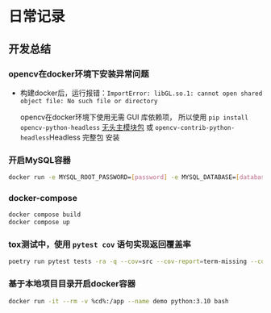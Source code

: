 # 日常记录

## 开发总结

### opencv在docker环境下安装异常问题

* 构建docker后，运行报错：`ImportError: libGL.so.1: cannot open shared object file: No such file or directory`

  opencv在docker环境下使用无需 GUI 库依赖项，
  所以使用 `pip install opencv-python-headless`  [无头主模块包](https://pypi.org/project/opencv-python-headless/)
  或 `opencv-contrib-python-headless`Headless 完整包 安装

### 开启MySQL容器

```bash
docker run -e MYSQL_ROOT_PASSWORD=[password] -e MYSQL_DATABASE=[database] -p 3307:3306 --network db --name mysql mysql:debian
```

### docker-compose

```bash
docker compose build
docker compose up
```

### tox测试中，使用 `pytest cov` 语句实现返回覆盖率

```bash
poetry run pytest tests -ra -q --cov=src --cov-report=term-missing --cov-report=html
```

### 基于本地项目目录开启docker容器

```bash
docker run -it --rm -v %cd%:/app --name demo python:3.10 bash 
```
